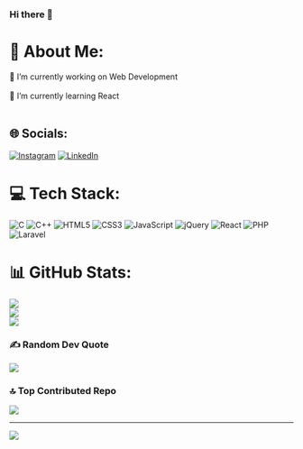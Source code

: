 ### Hi there 👋

# 💫 About Me:
🔭 I’m currently working on Web Development<br><br>🌱 I’m currently learning React<br><br>


## 🌐 Socials:
[![Instagram](https://img.shields.io/badge/Instagram-%23E4405F.svg?logo=Instagram&logoColor=white)](https://instagram.com/caglllademir) [![LinkedIn](https://img.shields.io/badge/LinkedIn-%230077B5.svg?logo=linkedin&logoColor=white)](https://linkedin.com/in/caglladdemir) 

# 💻 Tech Stack:
![C](https://img.shields.io/badge/c-%2300599C.svg?style=flat&logo=c&logoColor=white) ![C++](https://img.shields.io/badge/c++-%2300599C.svg?style=flat&logo=c%2B%2B&logoColor=white) ![HTML5](https://img.shields.io/badge/html5-%23E34F26.svg?style=flat&logo=html5&logoColor=white) ![CSS3](https://img.shields.io/badge/css3-%231572B6.svg?style=flat&logo=css3&logoColor=white) ![JavaScript](https://img.shields.io/badge/javascript-%23323330.svg?style=flat&logo=javascript&logoColor=%23F7DF1E) ![jQuery](https://img.shields.io/badge/jquery-%230769AD.svg?style=flat&logo=jquery&logoColor=white) ![React](https://img.shields.io/badge/react-%2320232a.svg?style=flat&logo=react&logoColor=%2361DAFB) ![PHP](https://img.shields.io/badge/php-%23777BB4.svg?style=flat&logo=php&logoColor=white) ![Laravel](https://img.shields.io/badge/laravel-%23FF2D20.svg?style=flat&logo=laravel&logoColor=white)
# 📊 GitHub Stats:
![](https://github-readme-stats.vercel.app/api?username=caglademir&theme=merko&hide_border=true&include_all_commits=false&count_private=false)<br/>
![](https://github-readme-streak-stats.herokuapp.com/?user=caglademir&theme=merko&hide_border=true)<br/>
![](https://github-readme-stats.vercel.app/api/top-langs/?username=caglademir&theme=merko&hide_border=true&include_all_commits=false&count_private=false&layout=compact)

### ✍️ Random Dev Quote
![](https://quotes-github-readme.vercel.app/api?type=horizontal&theme=merko)

### 🔝 Top Contributed Repo
![](https://github-contributor-stats.vercel.app/api?username=caglademir&limit=5&theme=gruvbox&combine_all_yearly_contributions=true)

---
[![](https://visitcount.itsvg.in/api?id=caglademir&icon=2&color=3)](https://visitcount.itsvg.in)

